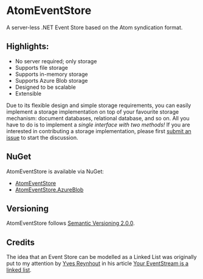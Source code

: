 # AtomEventStore

A server-less .NET Event Store based on the Atom syndication format.

## Highlights:

- No server required; only storage
- Supports file storage
- Supports in-memory storage
- Supports Azure Blob storage
- Designed to be scalable
- Extensible

Due to its flexible design and simple storage requirements, you can easily implement a storage implementation on top of your favourite storage mechanism: document databases, relational database, and so on. All you have to do is to implement a *single interface with two methods!* If you are interested in contributing a storage implementation, please first [submit an issue](https://github.com/GreanTech/AtomEventStore/issues) to start the discussion. 

## NuGet

AtomEventStore is available via NuGet:

- [AtomEventStore](http://www.nuget.org/packages/AtomEventStore/)
- [AtomEventStore.AzureBlob](http://www.nuget.org/packages/AtomEventStore.AzureBlob/)

## Versioning

AtomEventStore follows [Semantic Versioning 2.0.0](http://semver.org/spec/v2.0.0.html).

## Credits

The idea that an Event Store can be modelled as a Linked List was originally put to my attention by [Yves Reynhout](http://seabites.wordpress.com) in his article [Your EventStream is a linked list](http://bit.ly/AqearV).
